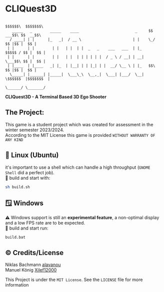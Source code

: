 # CLIQuest3D
```
                                                                 $$$$$$\  $$$$$$$\   
   _____   _        _____    ____                         _     $$ ___$$\ $$  __$$\  
  / ____| | |      |_   _|  / __ \                       | |    \_/   $$ |$$ |  $$ | 
 | |      | |        | |   | |  | |  _   _    ___   ___  | |_     $$$$$ / $$ |  $$ | 
 | |      | |        | |   | |  | | | | | |  / _ \ / __| | __|    \___$$\ $$ |  $$ | 
 | |____  | |____   _| |_  | |__| | | |_| | |  __/ \__ \ | |_   $$\   $$ |$$ |  $$ | 
  \_____| |______| |_____|  \___\_\  \__,_|  \___| |___/  \__|  \$$$$$$  |$$$$$$$  | 
                                                                 \______/ \_______/  
```

**CLIQuest3D - A Terminal Based 3D Ego Shooter**

## The Project:
This game is a student project which was created for assessment in the winter semester 2023/2024.  
According to the MIT License this game is provided `WITHOUT WARRANTY OF ANY KIND`

## 🐧 Linux (Ubuntu)
it's important to use a shell which can handle a high throughput (`GNOME Shell` did a perfect job).  
🔨 build and start with:  
```bash
sh build.sh
```

## 🪟 Windows
⚠️ Windows support is still an **experimental feature**, a non-optimal display and a low FPS rate are to be expected.  
🔨 build and start run:  
```batch
build.bat
```

## ©️ Credits/License
Niklas Bachmann        [alavanou](https://github.com/alavanou)  
Manuel König           [Xilef12000](https://github.com/Xilef12000)

This Project is under the `MIT License`. See the `LICENSE` file for more information